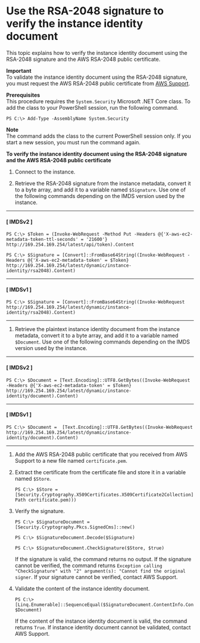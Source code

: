 # Use the RSA\-2048 signature to verify the instance identity document<a name="verify-rsa2048"></a>

This topic explains how to verify the instance identity document using the RSA\-2048 signature and the AWS RSA\-2048 public certificate\.

**Important**  
To validate the instance identity document using the RSA\-2048 signature, you must request the AWS RSA\-2048 public certificate from [AWS Support](https://console.aws.amazon.com/support/home#/)\. 

**Prerequisites**  
This procedure requires the `System.Security` Microsoft \.NET Core class\. To add the class to your PowerShell session, run the following command\.

```
PS C:\> Add-Type -AssemblyName System.Security
```

**Note**  
The command adds the class to the current PowerShell session only\. If you start a new session, you must run the command again\.

**To verify the instance identity document using the RSA\-2048 signature and the AWS RSA\-2048 public certificate**

1. Connect to the instance\.

1. Retrieve the RSA\-2048 signature from the instance metadata, convert it to a byte array, and add it to a variable named `$Signature`\. Use one of the following commands depending on the IMDS version used by the instance\.

------
#### [ IMDSv2 ]

   ```
   PS C:\> $Token = (Invoke-WebRequest -Method Put -Headers @{'X-aws-ec2-metadata-token-ttl-seconds' = '21600'} http://169.254.169.254/latest/api/token).Content
   ```

   ```
   PS C:\> $Signature = [Convert]::FromBase64String((Invoke-WebRequest -Headers @{'X-aws-ec2-metadata-token' = $Token} http://169.254.169.254/latest/dynamic/instance-identity/rsa2048).Content)
   ```

------
#### [ IMDSv1 ]

   ```
   PS C:\> $Signature = [Convert]::FromBase64String((Invoke-WebRequest http://169.254.169.254/latest/dynamic/instance-identity/rsa2048).Content)
   ```

------

1. Retrieve the plaintext instance identity document from the instance metadata, convert it to a byte array, and add it to a variable named `$Document`\. Use one of the following commands depending on the IMDS version used by the instance\.

------
#### [ IMDSv2 ]

   ```
   PS C:\> $Document = [Text.Encoding]::UTF8.GetBytes((Invoke-WebRequest -Headers @{'X-aws-ec2-metadata-token' = $Token} http://169.254.169.254/latest/dynamic/instance-identity/document).Content)
   ```

------
#### [ IMDSv1 ]

   ```
   PS C:\> $Document =  [Text.Encoding]::UTF8.GetBytes((Invoke-WebRequest http://169.254.169.254/latest/dynamic/instance-identity/document).Content)
   ```

------

1. Add the AWS RSA\-2048 public certificate that you received from AWS Support to a new file named `certificate.pem`\.

1. Extract the certificate from the certificate file and store it in a variable named `$Store`\.

   ```
   PS C:\> $Store = [Security.Cryptography.X509Certificates.X509Certificate2Collection]::new([Security.Cryptography.X509Certificates.X509Certificate2]::new((Resolve-Path certificate.pem)))
   ```

1. Verify the signature\.

   ```
   PS C:\> $SignatureDocument = [Security.Cryptography.Pkcs.SignedCms]::new()
   ```

   ```
   PS C:\> $SignatureDocument.Decode($Signature)
   ```

   ```
   PS C:\> $SignatureDocument.CheckSignature($Store, $true)
   ```

   If the signature is valid, the command returns no output\. If the signature cannot be verified, the command returns `Exception calling "CheckSignature" with "2" argument(s): "Cannot find the original signer`\. If your signature cannot be verified, contact AWS Support\.

1. Validate the content of the instance identity document\.

   ```
   PS C:\> [Linq.Enumerable]::SequenceEqual($SignatureDocument.ContentInfo.Content, $Document)
   ```

   If the content of the instance identity document is valid, the command returns `True`\. If instance identity document cannot be validated, contact AWS Support\.